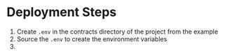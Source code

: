 # Deployment Steps
1. Create `.env` in the contracts directory of the project from the example
2. Source the `.env` to create the environment variables
3. 
